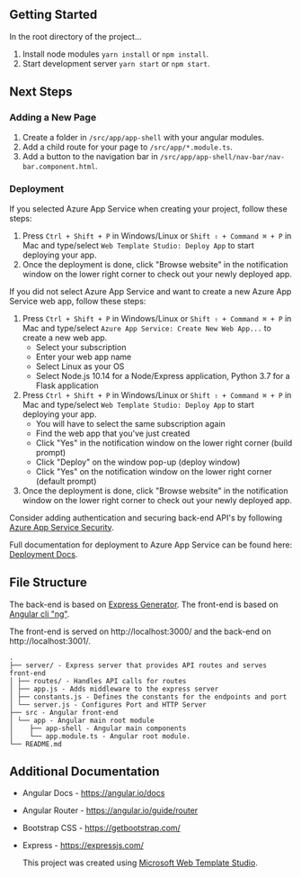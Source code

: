 ﻿## Getting Started

In the root directory of the project...

1. Install node modules `yarn install` or `npm install`.
2. Start development server `yarn start` or `npm start`.

## Next Steps

### Adding a New Page

1. Create a folder in `/src/app/app-shell` with your angular modules.
2. Add a child route for your page to `/src/app/*.module.ts`.
3. Add a button to the navigation bar in `/src/app/app-shell/nav-bar/nav-bar.component.html`.


### Deployment

If you selected Azure App Service when creating your project, follow these steps:

1. Press `Ctrl + Shift + P` in Windows/Linux or `Shift ⇧ + Command ⌘ + P` in Mac and type/select `Web Template Studio: Deploy App` to start deploying your app.
2. Once the deployment is done, click "Browse website" in the notification window on the lower right corner to check out your newly deployed app.

If you did not select Azure App Service and want to create a new Azure App Service web app, follow these steps:

1. Press `Ctrl + Shift + P` in Windows/Linux or `Shift ⇧ + Command ⌘ + P` in Mac and type/select `Azure App Service: Create New Web App...` to create a new web app.
   - Select your subscription
   - Enter your web app name
   - Select Linux as your OS
   - Select Node.js 10.14 for a Node/Express application, Python 3.7 for a Flask application
2. Press `Ctrl + Shift + P` in Windows/Linux or `Shift ⇧ + Command ⌘ + P` in Mac and type/select `Web Template Studio: Deploy App` to start deploying your app.
   - You will have to select the same subscription again
   - Find the web app that you've just created
   - Click "Yes" in the notification window on the lower right corner (build prompt)
   - Click "Deploy" on the window pop-up (deploy window)
   - Click "Yes" on the notification window on the lower right corner (default prompt)
3. Once the deployment is done, click "Browse website" in the notification window on the lower right corner to check out your newly deployed app.

Consider adding authentication and securing back-end API's by following [Azure App Service Security](https://docs.microsoft.com/en-us/azure/app-service/overview-security).

Full documentation for deployment to Azure App Service can be found here: [Deployment Docs](https://github.com/Microsoft/WebTemplateStudio/blob/dev/docs/deployment.md).

## File Structure

The back-end is based on [Express Generator](https://expressjs.com/en/starter/generator.html).
The front-end is based on [Angular cli "ng"](https://angular.io/cli).

The front-end is served on http://localhost:3000/ and the back-end on http://localhost:3001/.

```
.
├── server/ - Express server that provides API routes and serves front-end
│ ├── routes/ - Handles API calls for routes
│ ├── app.js - Adds middleware to the express server
│ ├── constants.js - Defines the constants for the endpoints and port
│ └── server.js - Configures Port and HTTP Server
├── src - Angular front-end
│ └── app - Angular main root module
│    ├── app-shell - Angular main components
│    └── app.module.ts - Angular root module.
└── README.md
```

## Additional Documentation

- Angular Docs - https://angular.io/docs
- Angular Router - https://angular.io/guide/router

- Bootstrap CSS - https://getbootstrap.com/
- Express - https://expressjs.com/


  This project was created using [Microsoft Web Template Studio](https://github.com/Microsoft/WebTemplateStudio).
